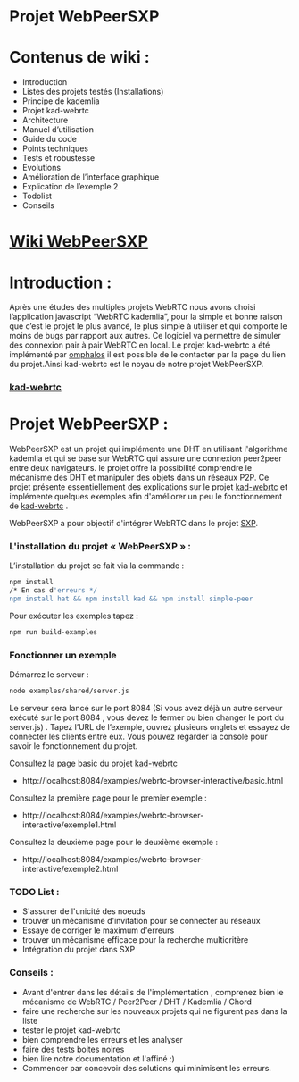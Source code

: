 # Projet WebPeerSXP

# Contenus de wiki :
- Introduction
- Listes des projets testés (Installations)
- Principe de kademlia
- Projet kad-webrtc
- Architecture 
- Manuel d’utilisation
- Guide du code
- Points techniques
- Tests et robustesse
- Evolutions
- Amélioration de l’interface graphique
- Explication de l’exemple 2
- Todolist
- Conseils

# [Wiki WebPeerSXP](https://github.com/yassinebj3/GL-WebPeerSXP/wiki/Projet-WebPeerSXP)

# Introduction : 
Après une études des multiples projets WebRTC nous avons choisi l’application javascript “WebRTC kademlia”, pour la simple et bonne raison que c’est le projet le plus avancé, le plus simple à utiliser et qui comporte le moins de bugs par rapport aux autres. Ce logiciel va permettre de simuler des connexion pair à pair WebRTC en local. Le projet kad-webrtc a été implémenté par [omphalos](https://github.com/omphalos)  il est possible de le contacter par la page du lien du projet.Ainsi kad-webrtc est le noyau de notre projet WebPeerSXP.

### [kad-webrtc](https://github.com/kadtools/kad-webrtc) 



# Projet WebPeerSXP : 
WebPeerSXP est un projet qui implémente une DHT en utilisant l'algorithme kademlia et qui se base sur WebRTC qui assure une connexion peer2peer entre deux navigateurs.
le projet offre la possibilité comprendre le mécanisme des DHT et manipuler des objets dans un réseaux P2P. 
Ce projet présente essentiellement des explications sur le projet [kad-webrtc](https://github.com/kadtools/kad-webrtc) et implémente quelques exemples afin d'améliorer un peu le fonctionnement de [kad-webrtc](https://github.com/kadtools/kad-webrtc) .

WebPeerSXP a pour objectif d'intégrer WebRTC dans le projet [SXP](https://github.com/pja35/SXP). 

### L'installation du projet « WebPeerSXP » : 
L’installation du projet se fait via la commande :
```sh
npm install  
/* En cas d'erreurs */
npm install hat && npm install kad && npm install simple-peer
```
Pour exécuter les exemples tapez : 
```sh
npm run build-examples 
```

### Fonctionner un exemple

Démarrez le serveur :
```sh
node examples/shared/server.js
```

Le serveur sera lancé sur le port 8084 (Si vous avez déjà un autre serveur exécuté sur le port 8084 , vous devez le fermer ou bien changer le port du server.js) . 
Tapez l’URL de l’exemple, ouvrez plusieurs onglets et essayez de connecter les clients entre eux.
Vous pouvez regarder la console pour savoir le fonctionnement du projet.

Consultez la page basic du projet [kad-webrtc](https://github.com/kadtools/kad-webrtc)

- http://localhost:8084/examples/webrtc-browser-interactive/basic.html

Consultez la première page pour le premier exemple :

- http://localhost:8084/examples/webrtc-browser-interactive/exemple1.html

Consultez la deuxième page pour le deuxième exemple :

- http://localhost:8084/examples/webrtc-browser-interactive/exemple2.html

### TODO List : 
- S'assurer de l'unicité des noeuds 
- trouver un mécanisme d'invitation pour se connecter au réseaux
- Essaye de corriger le maximum d'erreurs 
- trouver un mécanisme efficace pour la recherche multicritère 
- Intégration du projet dans SXP 

### Conseils : 
- Avant d'entrer dans les détails de l'implémentation , comprenez bien le mécanisme de   WebRTC / Peer2Peer / DHT / Kademlia / Chord
- faire une recherche sur les nouveaux projets qui ne figurent pas dans la liste 
- tester le projet kad-webrtc 
- bien comprendre les erreurs et les analyser 
- faire des tests boites noires 
- bien lire notre documentation et l'affiné :) 
- Commencer par concevoir des solutions qui minimisent les erreurs. 






